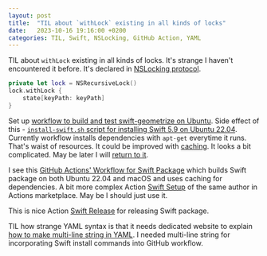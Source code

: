 ```yaml
---
layout: post
title:  "TIL about `withLock` existing in all kinds of locks"
date:   2023-10-16 19:16:00 +0200
categories: TIL, Swift, NSLocking, GitHub Action, YAML
---
```

TIL about `withLock` existing in all kinds of locks. It's strange I haven't encountered it before. It's declared in [NSLocking protocol](https://developer.apple.com/documentation/foundation/nslocking).

```swift
private let lock = NSRecursiveLock()
lock.withLock {
    state[keyPath: keyPath]
}
```

Set up [workflow to build and test swift-geometrize on Ubuntu](https://github.com/valeriyvan/swift-geometrize/blob/main/.github/workflows/build-run-tests-ubuntu.yml). Side effect of this - [`install-swift.sh` script for installing Swift 5.9 on Ubuntu 22.04](https://gist.github.com/valeriyvan/4801ca8b727bfde5d573179063e79f67). Currently workflow installs dependencies with `apt-get` everytime it runs. That's waist of resources. It could be improved with [caching](https://docs.github.com/en/actions/using-workflows/caching-dependencies-to-speed-up-workflows). It looks a bit complicated. May be later I will [return to it](https://github.com/valeriyvan/swift-geometrize/issues/89).

I see this [GitHub Actions' Workflow for Swift Package](https://gist.github.com/YOCKOW/352b3594bfcb2c06d953647adaf65e78) which builds Swift package on both Ubuntu 22.04 and macOS and uses caching for dependencies. A bit more complex Action [Swift Setup](https://github.com/marketplace/actions/swift-setup) of the same author in Actions marketplace. May be I should just use it.

This is nice Action [Swift Release](https://github.com/marketplace/actions/swift-release) for releasing Swift package.

TIL how strange YAML syntax is that it needs dedicated website to explain [how to make multi-line string in YAML](https://yaml-multiline.info). I needed multi-line string for incorporating Swift install commands into GitHub workflow.

